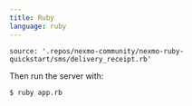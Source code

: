 ```yaml
---
title: Ruby
language: ruby
---
```


```code
source: '.repos/nexmo-community/nexmo-ruby-quickstart/sms/delivery_receipt.rb'
```

Then run the server with:

```
$ ruby app.rb
```
